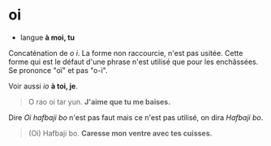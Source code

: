 # oi
- langue **à moi, tu**

Concaténation de *o i*. La forme non raccourcie, n'est pas usitée. Cette forme qui est le défaut d'une phrase n'est utilisé que pour les enchâssées. Se prononce "oï" et pas "o-i".

Voir aussi *io* **à toi, je**.

> O rao oi tar yun.  **J'aime que tu me baises.**

Dire *Oi hafbaji bo* n'est pas faut mais ce n'est pas utilisé, on dira *Hafbaji bo*.

> (Oi) Hafbaji bo.     **Caresse mon ventre avec tes cuisses.**